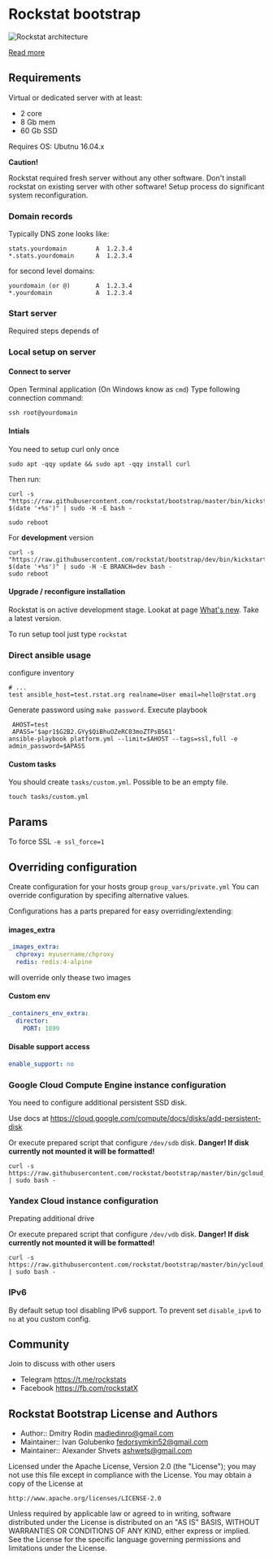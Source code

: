 # Rockstat bootstrap

![Rockstat architecture](https://rstat.org/static/media/schemas/rockstat-main-components.svg?3)

[Read more](https://rstat.org)

## Requirements

Virtual or dedicated server with at least:

- 2 core
- 8 Gb mem
- 60 Gb SSD

Requires OS: Ubutnu 16.04.x

**Caution!**

Rockstat required fresh server without any other software. Don't  install rockstat on existing server with other software!
Setup process do significant system reconfiguration.

### Domain records


Typically DNS zone looks like:

```
stats.yourdomain        A  1.2.3.4
*.stats.yourdomain      A  1.2.3.4
```

for second level domains:

```
yourdomain (or @)       A  1.2.3.4
*.yourdomain            A  1.2.3.4
```

### Start server

Required steps depends of

### Local setup on server

#### Connect to server

Open Terminal application (On Windows know as `cmd`)  Type following connection command:

```shell
ssh root@yourdomain
```

#### Intials

You need to setup curl only once

```shell
sudo apt -qqy update && sudo apt -qqy install curl
```

Then run:

```shell
curl -s "https://raw.githubusercontent.com/rockstat/bootstrap/master/bin/kickstart?$(date '+%s')" | sudo -H -E bash -

sudo reboot
```

For **development** version

```shell
curl -s "https://raw.githubusercontent.com/rockstat/bootstrap/dev/bin/kickstart?$(date '+%s')" | sudo -H -E BRANCH=dev bash -
sudo reboot
```

 #### Upgrade / reconfigure installation

Rockstat is on active development stage. Lookat at page [What's new](https://rock.st/docs/what-s-new). Take a latest version.

To run setup tool just type `rockstat`

### Direct ansible usage

configure inventory

```
# ...
test ansible_host=test.rstat.org realname=User email=hello@rstat.org
```
Generate password using `make password`. Execute playbook

```
 AHOST=test
 APASS='$apr1$G2B2.GYy$QiBhuOZeRC03moZTPsB561'
ansible-playbook platform.yml --limit=$AHOST --tags=ssl,full -e admin_password=$APASS
```

#### Custom tasks

You should create `tasks/custom.yml`. Possible to be an empty file.

```shell
touch tasks/custom.yml
```

## Params

To force SSL `-e ssl_force=1`

## Overriding configuration

Create configuration for your hosts group `group_vars/private.yml`
You can override configuration by specifing alternative values.

Configurations has a parts prepared for easy overriding/extending:

#### images_extra

```yaml
_images_extra:
  chproxy: myusername/chproxy
  redis: redis:4-alpine
```

will override only thease two images

#### Custom env

```yaml
_containers_env_extra:
  director:
    PORT: 1899
```

#### Disable support access

```yaml
enable_support: no
```

### Google Cloud Compute Engine instance configuration

You need to configure additional persistent SSD disk.

Use docs at https://cloud.google.com/compute/docs/disks/add-persistent-disk

Or execute prepared script that configure `/dev/sdb` disk. **Danger! If disk currently not mounted it will be formatted!**

```
curl -s https://raw.githubusercontent.com/rockstat/bootstrap/master/bin/gcloud_sdb | sudo bash -
```

### Yandex Cloud instance configuration

Prepating additional drive

Or execute prepared script that configure `/dev/vdb` disk. **Danger! If disk currently not mounted it will be formatted!**

```
curl -s https://raw.githubusercontent.com/rockstat/bootstrap/master/bin/ycloud_vdb | sudo bash -
```


### IPv6

By default setup tool disabling IPv6 support.
To prevent set `disable_ipv6` to `no` at you custom config.

## Community

Join to discuss with other users

* Telegram https://t.me/rockstats
* Facebook https://fb.com/rockstatX

## Rockstat Bootstrap License and Authors

* Author:: Dmitry Rodin <madiedinro@gmail.com>
* Maintainer:: Ivan Golubenko <fedorsymkin52@gmail.com>
* Maintainer:: Alexander Shvets <ashwets@gmail.com>

Licensed under the Apache License, Version 2.0 (the "License");
you may not use this file except in compliance with the License.
You may obtain a copy of the License at

    http://www.apache.org/licenses/LICENSE-2.0

Unless required by applicable law or agreed to in writing, software
distributed under the License is distributed on an "AS IS" BASIS,
WITHOUT WARRANTIES OR CONDITIONS OF ANY KIND, either express or implied.
See the License for the specific language governing permissions and
limitations under the License.

